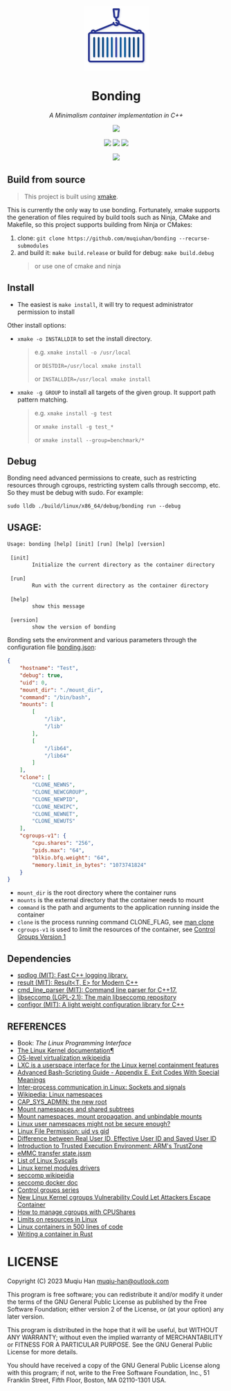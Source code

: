<div align="center">

<img src="./.github/logo.png" height="150px" width="150px">

# Bonding

*A Minimalism container implementation in C++*

![](https://github.com/muqiuhan/bonding/actions/workflows/build.yaml/badge.svg) 

![](https://img.shields.io/badge/C++17-123456)
![](https://img.shields.io/badge/Clang16.0.6-00F)
![](https://img.shields.io/badge/GCC13.2.1-00F)

![](https://img.shields.io/badge/WIP-FFFF00)

</div>

## Build from source
> This project is built using [xmake](https://xmake.io).

This is currently the only way to use bonding. Fortunately, xmake supports the generation of files required by build tools such as Ninja, CMake and Makefile, so this project supports building from Ninja or CMakes:

1. clone: `git clone https://github.com/muqiuhan/bonding --recurse-submodules`
2. and build it: `make build.release` or build for debug: `make build.debug`
    > or use one of cmake and ninja

## Install

- The easiest is `make install`, it will try to request administrator permission to install

Other install options: 
- `xmake -o INSTALLDIR` to set the install directory.
    >
    > e.g. `xmake install -o /usr/local`
    >
    > or   `DESTDIR=/usr/local xmake install`
    >
    > or   `INSTALLDIR=/usr/local xmake install`

- `xmake -g GROUP` to install  all targets of the given group. It support path pattern matching.
    > e.g.   `xmake install -g test`
    > 
    > or     `xmake install -g test_*`
    > 
    > or     `xmake install --group=benchmark/*`

## Debug
Bonding need advanced permissions to create, such as restricting resources through cgroups, restricting system calls through seccomp, etc. So they must be debug with sudo. For example:

```shell
sudo lldb ./build/linux/x86_64/debug/bonding run --debug
```

## USAGE:
```
Usage: bonding [help] [init] [run] [help] [version]

 [init]
        Initialize the current directory as the container directory

 [run]
        Run with the current directory as the container directory

 [help]
        show this message

 [version]
        show the version of bonding
```

Bonding sets the environment and various parameters through the configuration file [bonding.json](./example/bonding.json):
```json
{
    "hostname": "Test",
    "debug": true,
    "uid": 0,
    "mount_dir": "./mount_dir",
    "command": "/bin/bash",
    "mounts": [
        [
            "/lib",
            "/lib"
        ],
        [
            "/lib64",
            "/lib64"
        ]
    ],
    "clone": [
        "CLONE_NEWNS",
        "CLONE_NEWCGROUP",
        "CLONE_NEWPID",
        "CLONE_NEWIPC",
        "CLONE_NEWNET",
        "CLONE_NEWUTS"
    ],
    "cgroups-v1": {
        "cpu.shares": "256",
        "pids.max": "64",
        "blkio.bfq.weight": "64",
        "memory.limit_in_bytes": "1073741824"
    }
}
```

- `mount_dir` is the root directory where the container runs
- `mounts` is the external directory that the container needs to mount
- `command` is the path and arguments to the application running inside the container
- `clone` is the process running command CLONE_FLAG, see [man clone](https://www.man7.org/linux/man-pages/man2/clone.2.html)
- `cgroups-v1` is used to limit the resources of the container, see [Control Groups Version 1](https://docs.kernel.org/admin-guide/cgroup-v1/index.html)

## Dependencies
- [spdlog (MIT): Fast C++ logging library.](https://github.com/gabime/spdlog)
- [result (MIT): Result<T, E> for Modern C++](https://github.com/p-ranav/result)
- [cmd_line_parser (MIT):  Command line parser for C++17. ](https://github.com/jermp/cmd_line_parser)
- [libseccomp (LGPL-2.1): The main libseccomp repository](https://github.com/seccomp/libseccomp)
- [configor (MIT): A light weight configuration library for C++](https://github.com/Nomango/configor)

## REFERENCES

- Book: *The Linux Programming Interface*
- [The Linux Kernel documentation¶](https://www.kernel.org/doc/html/latest/index.html)
- [OS-level virtualization wikipeidia](https://en.wikipedia.org/wiki/OS-level_virtualization)
- [LXC is a userspace interface for the Linux kernel containment features](https://linuxcontainers.org/lxc/introduction/)
- [Advanced Bash-Scripting Guide - Appendix E. Exit Codes With Special Meanings](https://tldp.org/LDP/abs/html/exitcodes.html)
- [Inter-process communication in Linux: Sockets and signals](https://opensource.com/article/19/4/interprocess-communication-linux-networking)
- [Wikipedia: Linux namespaces](https://en.wikipedia.org/wiki/Linux_namespaces)
- [CAP_SYS_ADMIN: the new root](https://lwn.net/Articles/486306/)
- [Mount namespaces and shared subtrees](https://lwn.net/Articles/689856/)
- [Mount namespaces, mount propagation, and unbindable mounts](https://lwn.net/Articles/690679/)
- [Linux user namespaces might not be secure enough?](https://medium.com/@ewindisch/linux-user-namespaces-might-not-be-secure-enough-a-k-a-subverting-posix-capabilities-f1c4ae19cad)
- [Linux File Permission: uid vs gid](https://www.cbtnuggets.com/blog/technology/system-admin/linux-file-permission-uid-vs-gid)
- [Difference between Real User ID, Effective User ID and Saved User ID](https://stackoverflow.com/questions/32455684/difference-between-real-user-id-effective-user-id-and-saved-user-id/32456814#32456814)
- [Introduction to Trusted Execution Environment: ARM's TrustZone](https://blog.quarkslab.com/introduction-to-trusted-execution-environment-arms-trustzone.html)
- [eMMC transfer state.jssm](https://gist.github.com/StoneCypher/be7f117881915e7df7bbc96c5c0a84d5)
- [List of Linux Syscalls](https://linuxhint.com/list_of_linux_syscalls/)
- [Linux kernel modules drivers](http://www.haifux.org/lectures/86-sil/kernel-modules-drivers/kernel-modules-drivers.html)
- [seccomp wikipeidia](https://en.wikipedia.org/wiki/Seccomp)
- [seccomp docker doc](https://github.com/docker/docs/blob/main/engine/security/seccomp.md)
- [Control groups series](https://lwn.net/Articles/604609/)
- [New Linux Kernel cgroups Vulnerability Could Let Attackers Escape Container](https://thehackernews.com/2022/03/new-linux-kernel-cgroups-vulnerability.html)
- [How to manage cgroups with CPUShares](https://www.redhat.com/sysadmin/cgroups-part-two)
- [Limits on resources in Linux](https://0xax.gitbooks.io/linux-insides/content/SysCall/linux-syscall-6.html)
- [Linux containers in 500 lines of code](https://blog.lizzie.io/linux-containers-in-500-loc.html)
- [Writing a container in Rust](https://litchipi.github.io/series/container_in_rust)

# LICENSE
Copyright (C) 2023 Muqiu Han <muqiu-han@outlook.com>

This program is free software; you can redistribute it and/or modify
it under the terms of the GNU General Public License as published by
the Free Software Foundation; either version 2 of the License, or
(at your option) any later version.

This program is distributed in the hope that it will be useful,
but WITHOUT ANY WARRANTY; without even the implied warranty of
MERCHANTABILITY or FITNESS FOR A PARTICULAR PURPOSE.  See the
GNU General Public License for more details.

You should have received a copy of the GNU General Public License along
with this program; if not, write to the Free Software Foundation, Inc.,
51 Franklin Street, Fifth Floor, Boston, MA 02110-1301 USA.